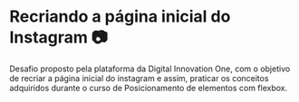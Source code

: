 # Recriando a página inicial do Instagram  :camera:

Desafio proposto pela plataforma da Digital Innovation One, com o objetivo de recriar a página inicial do instagram e assim, praticar os conceitos adquiridos durante o curso de Posicionamento de elementos com flexbox. 




